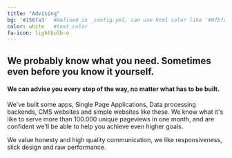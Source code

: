 ```yaml
---
title: "Advising"
bg: '#156fa3'  #defined in _config.yml, can use html color like '#0fbfcf'
color: white   #text color
fa-icon: lightbulb-o 
---
```


## We probably know what you need. Sometimes even before you know it yourself.

#### We can advise you every step of the way, no matter what has to be built.

We've built some apps, Single Page Applications, Data processing backends, CMS websites and simple websites like these.
We know what it's like to serve more than 100.000 unique pageviews in one month, and are confident we'll be able to help you achieve even higher goals.
 
We value honesty and high quality communication, we like responsiveness, slick design and raw performance.
 